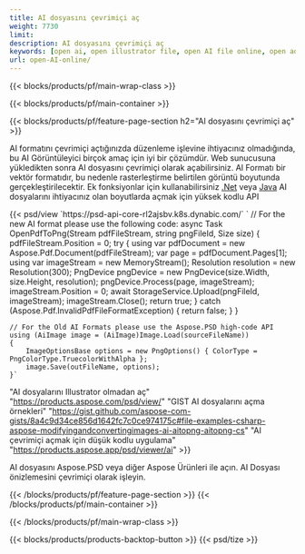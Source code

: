 ```yaml
---
title: AI dosyasını çevrimiçi aç
weight: 7730
limit: 
description: AI dosyasını çevrimiçi aç
keywords: [open ai, open illustrator file, open AI file online, open adobe illustrator, preview of ai file, ai format open]
url: open-AI-online/
---
```


{{< blocks/products/pf/main-wrap-class >}}


{{< blocks/products/pf/main-container >}}

{{< blocks/products/pf/feature-page-section h2="AI dosyasını çevrimiçi aç" >}}
<p>AI formatını çevrimiçi açtığınızda düzenleme işlevine ihtiyacınız olmadığında, bu AI Görüntüleyici birçok amaç için iyi bir çözümdür. Web sunucusuna yükledikten sonra AI dosyasını çevrimiçi olarak açabilirsiniz. AI Formatı bir vektör formatıdır, bu nedenle rasterleştirme belirtilen görüntü boyutunda gerçekleştirilecektir. Ek fonksiyonlar için kullanabilirsiniz <a href="/psd/net">.Net</a> veya <a href="/psd/java">Java</a> AI dosyalarını ihtiyacınız olan boyutlarda açmak için yüksek kodlu API</p>
{{< psd/view `https://psd-api-core-rl2ajsbv.k8s.dynabic.com/` 
`	// For the new AI format please use the following code:
	async Task<bool> OpenPdfToPng(Stream pdfFileStream, string pngFileId, Size size)
	{
		pdfFileStream.Position = 0;
		try
		{
			using var pdfDocument = new Aspose.Pdf.Document(pdfFileStream);
			var page = pdfDocument.Pages[1];
			using var imageStream = new MemoryStream();
			Resolution resolution = new Resolution(300);
			PngDevice pngDevice = new PngDevice(size.Width, size.Height, resolution);
			pngDevice.Process(page, imageStream);
			imageStream.Position = 0;
			await StorageService.Upload(pngFileId, imageStream);
			imageStream.Close();
			return true;
		}
		catch (Aspose.Pdf.InvalidPdfFileFormatException)
		{
			return false;
		}
	}
	
	// For the Old AI Formats please use the Aspose.PSD high-code API
	using (AiImage image = (AiImage)Image.Load(sourceFileName))
	{
		ImageOptionsBase options = new PngOptions() { ColorType = PngColorType.TruecolorWithAlpha };
		image.Save(outFileName, options);
	}` 
"AI dosyalarını Illustrator olmadan aç" "https://products.aspose.com/psd/view/" 
"GIST AI dosyalarını açma örnekleri" "https://gist.github.com/aspose-com-gists/8a4c9d34ce856d1642fc7c0ce974175c#file-examples-csharp-aspose-modifyingandconvertingimages-ai-aitopng-aitopng-cs" 
"AI çevrimiçi açmak için düşük kodlu uygulama" "https://products.aspose.app/psd/viewer/ai" >}}
<p>AI dosyasını Aspose.PSD veya diğer Aspose Ürünleri ile açın. AI Dosyası önizlemesini çevrimiçi olarak işleyin.</p>
{{< /blocks/products/pf/feature-page-section >}}
{{< /blocks/products/pf/main-container >}}


{{< /blocks/products/pf/main-wrap-class >}}

{{< blocks/products/products-backtop-button >}}
{{< psd/tize >}}
